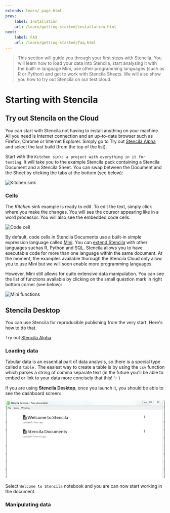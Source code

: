 ```yaml
---
extends: learn/_page.html
prev:
    label: Installation
    url: /learn/getting-started/installation.html
next:
    label: FAQ
    url: /learn/getting-started/faq.html
---
```


>This section will guide you through your first steps with Stencila. You will learn how to load your data into Stencila, start analysing it with the built-in language Mini,
use other programming languages (such as R or Python) and get to work with Stencila Sheets. We will also show you how to try out Stencila on our test cloud.

# Starting with Stencila

## Try out Stencila on the Cloud

You can start with Stencila not having to install anything on your machine. All you need is Internet connection and an up-to-date browser
such as Firefox, Chrome or Internet Explorer. Simply go to Try out [Stencila Alpha](http://builds.stenci.la/stencila/) and select the last build (from the top of the list).

Start with the `Kitchen sink: a project with everything in it for testing`. It will take you to the example Stencila pack containing a Stencila Document and a Stencila Sheet.
You can swap between the Document and the Sheet by clicking the tabs at the bottom (see below):

![Kitchen sink](/learn/img/kitchen-sink.png)

### Cells

The *Kitchen sink* example is ready to edit. To edit the text, simply click where you make the changes. You will see the coursor appearing like in a word processor.
You will also see the embedded code cells.

![Code cell](/learn/img/cells.png)

By default, code cells in Stencila Documents use a built-in simple expression language called [Mini]().
You can [extend Stencila](installation,md#execution-contexts) with other languages suchas R, Python and SQL. Stencila allows you
to have executable code for more than one language within the same document. At the moment, the examples available thorough the Stencila Cloud only allow
you to use Mini but we will soon enable more programming languages.

However, Mini still allows for quite extensive data manipulation. You can see the list of functions available by clicking on the small question mark in
right bottom corner (see below):

![Mini functions](/learn/img/mini-functions.png)

## Stencila Desktop



You can use Stencila for reproducible publishing from the very start. Here's how to do that.

Try out [Stencila Alpha](http://alpha.stenci.la/example.html?archive=kitchen-sink)



### Loading data

Tabular data is an essential part of data analysis, so there is a special type called a <code>table.</code> The easiest way to create a table is by using the <code>csv</code> function which parses a string of comma separate text (in the future you'll be able to embed or link to your data more concisely that this! :sparkles: )



If you are using **Stencila Desktop**, once you launch it, you should be able to see the dashboard screen:

![Stencila Dashboard](/learn/img/stencila-dashboard.png)

Select `Welcome to Stencila` notebook and you are can now start working in the document.

### Manipulating data

